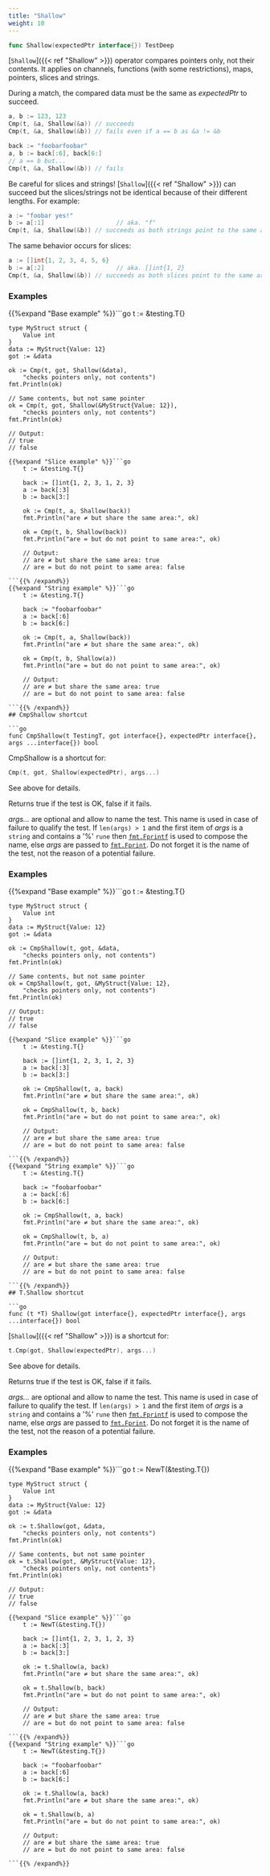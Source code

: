 ```yaml
---
title: "Shallow"
weight: 10
---
```


```go
func Shallow(expectedPtr interface{}) TestDeep
```

[`Shallow`]({{< ref "Shallow" >}}) operator compares pointers only, not their contents. It
applies on channels, functions (with some restrictions), maps,
pointers, slices and strings.

During a match, the compared data must be the same as *expectedPtr*
to succeed.

```go
a, b := 123, 123
Cmp(t, &a, Shallow(&a)) // succeeds
Cmp(t, &a, Shallow(&b)) // fails even if a == b as &a != &b

back := "foobarfoobar"
a, b := back[:6], back[6:]
// a == b but...
Cmp(t, &a, Shallow(&b)) // fails
```

Be careful for slices and strings! [`Shallow`]({{< ref "Shallow" >}}) can succeed but the
slices/strings not be identical because of their different
lengths. For example:

```go
a := "foobar yes!"
b := a[:1]                    // aka. "f"
Cmp(t, &a, Shallow(&b)) // succeeds as both strings point to the same area, even if len() differ
```

The same behavior occurs for slices:

```go
a := []int{1, 2, 3, 4, 5, 6}
b := a[:2]                    // aka. []int{1, 2}
Cmp(t, &a, Shallow(&b)) // succeeds as both slices point to the same area, even if len() differ
```


### Examples

{{%expand "Base example" %}}```go
	t := &testing.T{}

	type MyStruct struct {
		Value int
	}
	data := MyStruct{Value: 12}
	got := &data

	ok := Cmp(t, got, Shallow(&data),
		"checks pointers only, not contents")
	fmt.Println(ok)

	// Same contents, but not same pointer
	ok = Cmp(t, got, Shallow(&MyStruct{Value: 12}),
		"checks pointers only, not contents")
	fmt.Println(ok)

	// Output:
	// true
	// false

```{{% /expand%}}
{{%expand "Slice example" %}}```go
	t := &testing.T{}

	back := []int{1, 2, 3, 1, 2, 3}
	a := back[:3]
	b := back[3:]

	ok := Cmp(t, a, Shallow(back))
	fmt.Println("are ≠ but share the same area:", ok)

	ok = Cmp(t, b, Shallow(back))
	fmt.Println("are = but do not point to same area:", ok)

	// Output:
	// are ≠ but share the same area: true
	// are = but do not point to same area: false

```{{% /expand%}}
{{%expand "String example" %}}```go
	t := &testing.T{}

	back := "foobarfoobar"
	a := back[:6]
	b := back[6:]

	ok := Cmp(t, a, Shallow(back))
	fmt.Println("are ≠ but share the same area:", ok)

	ok = Cmp(t, b, Shallow(a))
	fmt.Println("are = but do not point to same area:", ok)

	// Output:
	// are ≠ but share the same area: true
	// are = but do not point to same area: false

```{{% /expand%}}
## CmpShallow shortcut

```go
func CmpShallow(t TestingT, got interface{}, expectedPtr interface{}, args ...interface{}) bool
```

CmpShallow is a shortcut for:

```go
Cmp(t, got, Shallow(expectedPtr), args...)
```

See above for details.

Returns true if the test is OK, false if it fails.

*args...* are optional and allow to name the test. This name is
used in case of failure to qualify the test. If `len(args) > 1` and
the first item of *args* is a `string` and contains a '%' `rune` then
[`fmt.Fprintf`](https://golang.org/pkg/fmt/#Fprintf) is used to compose the name, else *args* are passed to
[`fmt.Fprint`](https://golang.org/pkg/fmt/#Fprint). Do not forget it is the name of the test, not the
reason of a potential failure.


### Examples

{{%expand "Base example" %}}```go
	t := &testing.T{}

	type MyStruct struct {
		Value int
	}
	data := MyStruct{Value: 12}
	got := &data

	ok := CmpShallow(t, got, &data,
		"checks pointers only, not contents")
	fmt.Println(ok)

	// Same contents, but not same pointer
	ok = CmpShallow(t, got, &MyStruct{Value: 12},
		"checks pointers only, not contents")
	fmt.Println(ok)

	// Output:
	// true
	// false

```{{% /expand%}}
{{%expand "Slice example" %}}```go
	t := &testing.T{}

	back := []int{1, 2, 3, 1, 2, 3}
	a := back[:3]
	b := back[3:]

	ok := CmpShallow(t, a, back)
	fmt.Println("are ≠ but share the same area:", ok)

	ok = CmpShallow(t, b, back)
	fmt.Println("are = but do not point to same area:", ok)

	// Output:
	// are ≠ but share the same area: true
	// are = but do not point to same area: false

```{{% /expand%}}
{{%expand "String example" %}}```go
	t := &testing.T{}

	back := "foobarfoobar"
	a := back[:6]
	b := back[6:]

	ok := CmpShallow(t, a, back)
	fmt.Println("are ≠ but share the same area:", ok)

	ok = CmpShallow(t, b, a)
	fmt.Println("are = but do not point to same area:", ok)

	// Output:
	// are ≠ but share the same area: true
	// are = but do not point to same area: false

```{{% /expand%}}
## T.Shallow shortcut

```go
func (t *T) Shallow(got interface{}, expectedPtr interface{}, args ...interface{}) bool
```

[`Shallow`]({{< ref "Shallow" >}}) is a shortcut for:

```go
t.Cmp(got, Shallow(expectedPtr), args...)
```

See above for details.

Returns true if the test is OK, false if it fails.

*args...* are optional and allow to name the test. This name is
used in case of failure to qualify the test. If `len(args) > 1` and
the first item of *args* is a `string` and contains a '%' `rune` then
[`fmt.Fprintf`](https://golang.org/pkg/fmt/#Fprintf) is used to compose the name, else *args* are passed to
[`fmt.Fprint`](https://golang.org/pkg/fmt/#Fprint). Do not forget it is the name of the test, not the
reason of a potential failure.


### Examples

{{%expand "Base example" %}}```go
	t := NewT(&testing.T{})

	type MyStruct struct {
		Value int
	}
	data := MyStruct{Value: 12}
	got := &data

	ok := t.Shallow(got, &data,
		"checks pointers only, not contents")
	fmt.Println(ok)

	// Same contents, but not same pointer
	ok = t.Shallow(got, &MyStruct{Value: 12},
		"checks pointers only, not contents")
	fmt.Println(ok)

	// Output:
	// true
	// false

```{{% /expand%}}
{{%expand "Slice example" %}}```go
	t := NewT(&testing.T{})

	back := []int{1, 2, 3, 1, 2, 3}
	a := back[:3]
	b := back[3:]

	ok := t.Shallow(a, back)
	fmt.Println("are ≠ but share the same area:", ok)

	ok = t.Shallow(b, back)
	fmt.Println("are = but do not point to same area:", ok)

	// Output:
	// are ≠ but share the same area: true
	// are = but do not point to same area: false

```{{% /expand%}}
{{%expand "String example" %}}```go
	t := NewT(&testing.T{})

	back := "foobarfoobar"
	a := back[:6]
	b := back[6:]

	ok := t.Shallow(a, back)
	fmt.Println("are ≠ but share the same area:", ok)

	ok = t.Shallow(b, a)
	fmt.Println("are = but do not point to same area:", ok)

	// Output:
	// are ≠ but share the same area: true
	// are = but do not point to same area: false

```{{% /expand%}}
